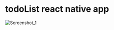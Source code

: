 # todoList react native app
![Screenshot_1](https://user-images.githubusercontent.com/23349549/112383200-332c8880-8cc3-11eb-9d45-312fc394a420.png)
